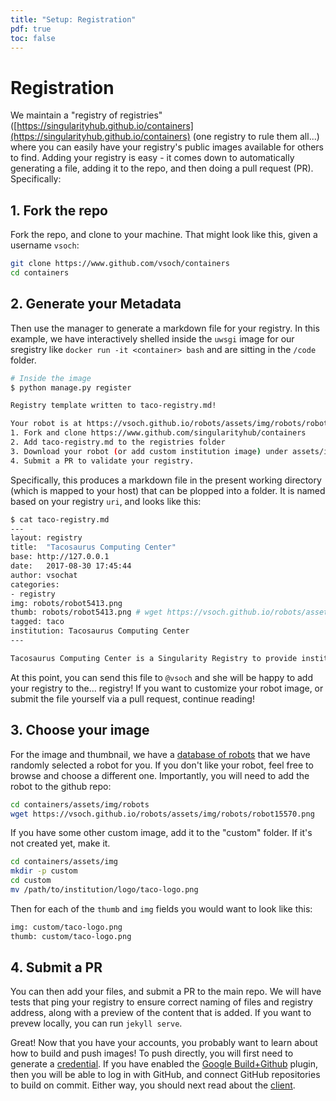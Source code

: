 ```yaml
---
title: "Setup: Registration"
pdf: true
toc: false
---
```


# Registration

We maintain a "registry of registries" ([https://singularityhub.github.io/containers](https://singularityhub.github.io/containers) (one registry to rule them all...) where you can easily have your registry's public images available for others to find. Adding your registry is easy - it comes down to automatically generating a file, adding it to the repo, and then doing a pull request (PR). Specifically:


## 1. Fork the repo
Fork the repo, and clone to your machine. That might look like this, given a username `vsoch`:

```bash
git clone https://www.github.com/vsoch/containers
cd containers
```

## 2. Generate your Metadata
Then use the manager to generate a markdown file for your registry. In this example, we have 
interactively shelled inside the `uwsgi` image for our sregistry like `docker run -it <container> bash` 
and are sitting in the `/code` folder.

```bash
# Inside the image
$ python manage.py register

Registry template written to taco-registry.md!

Your robot is at https://vsoch.github.io/robots/assets/img/robots/robot5413.png
1. Fork and clone https://www.github.com/singularityhub/containers
2. Add taco-registry.md to the registries folder
3. Download your robot (or add custom institution image) under assets/img/[custom/robots]
4. Submit a PR to validate your registry.
```

Specifically, this produces a markdown file in the present working directory (which is mapped to your host) that can be plopped into a folder. It is named based on your registry `uri`, and looks like this:

```bash
$ cat taco-registry.md 
---
layout: registry
title:  "Tacosaurus Computing Center"
base: http://127.0.0.1
date:   2017-08-30 17:45:44
author: vsochat
categories:
- registry
img: robots/robot5413.png
thumb: robots/robot5413.png # wget https://vsoch.github.io/robots/assets/img/robots/robot15570.png
tagged: taco
institution: Tacosaurus Computing Center
---

Tacosaurus Computing Center is a Singularity Registry to provide institution level Singularity containers.

```

At this point, you can send this file to `@vsoch` and she will be happy to add your 
registry to the... registry! If you want to customize your robot image, or submit
the file yourself via a pull request, continue reading!

## 3. Choose your image
For the image and thumbnail, we have a [database of robots](https://vsoch.github.io/robots) that we have randomly selected a robot for you. If you don't like your robot, feel free to browse and choose a different one. Importantly, you will need to add the robot to the github repo:

```bash
cd containers/assets/img/robots
wget https://vsoch.github.io/robots/assets/img/robots/robot15570.png
```

If you have some other custom image, add it to the "custom" folder. If it's not created yet, make it.

```bash
cd containers/assets/img
mkdir -p custom
cd custom
mv /path/to/institution/logo/taco-logo.png
```

Then for each of the `thumb` and `img` fields you would want to look like this:

```bash
img: custom/taco-logo.png
thumb: custom/taco-logo.png
```

## 4. Submit a PR
You can then add your files, and submit a PR to the main repo. We will have tests that ping your registry to ensure correct naming of files and registry address, along with a preview of the content that is added. If you want to prevew locally, you can run `jekyll serve`.


Great! Now that you have your accounts, you probably want to learn about how to build and push images! 
To push directly, you will first need to generate a [credential](../accounts/credentials). If you 
have enabled the [Google Build+Github](../plugins/google-build) plugin,
then you will be able to log in with GitHub, and connect GitHub repositories to build 
on commit. Either way, you should next read about the [client](../client).
